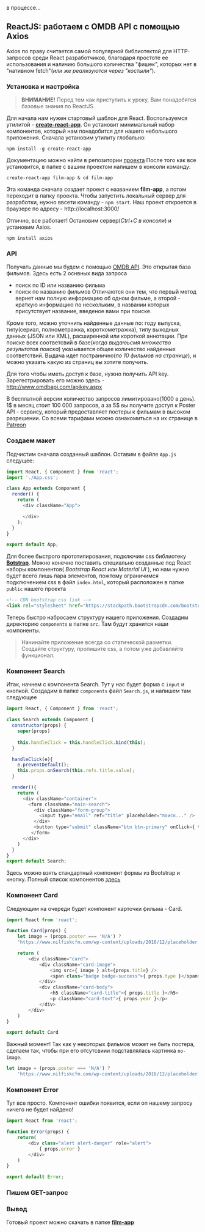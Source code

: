 
в процессе...

## ReactJS: работаем c OMDB API с помощью Axios

Axios по праву считается самой популярной библиотектой для HTTP-запросов среди React разработчиков, благодаря простоте ее использования и наличию большого количества "фишек", которых нет в "нативном fetch"(*или же реализуются через "костыли"*).

### Установка и настройка

> **ВНИМАНИЕ!** Перед тем как приступить к уроку, Вам понадобятся базовые знания по ReactJS.  

Для начала нам нужен стартовый шаблон для React. Воспользуемся утилитой - [**create-react-app**](https://github.com/facebook/create-react-app ). Он установит минимальный набор компонентов, который нам понадобится для нашего небольшого приложения. Сначала установим утилиту глобально:
```
npm install -g create-react-app
```
Документацию можно найти в репозитории [проекта](https://github.com/facebook/create-react-app) После того как все установится, в папке с вашим проектом напишем в консоли команду:
```
create-react-app film-app & cd film-app
```
Эта команда сначала создает проект с названием __film-app__, а потом переходит в папку проекта. Чтобы запустить локальный сервер для разработки, нужно ввсети команду - ```npm start```. Наш проект откроется в браузере по адресу - http://localhost:3000/

Отлично, все работает! Остановим сервер(*Ctrl+C в консоли*) и установим Axios.
```
npm install axios
```

### API
Получать данные мы будем с помощью [OMDB API](http://www.omdbapi.com/). Это открытая база фильмов. Здесь есть 2 оснвных вида запроса
- поиск по ID или названию фильма
- поиск по названию фильмов
Отличаются они тем, что первый метод вернет нам полную информацию об одном фильме, а второй - краткую информацию по нескольким, в названии которых присутствует название, введеное вами при поиске. 

Кроме того, можно уточнить найденные данные по: году выпуска, типу(сериал, полнометражка, короткометражка), типу выходных данных (JSON или XML), расширенной или короткой аннотации. При поиске всех соответсвий в базе(_когда выдаюьсмя множество результатов поиска_) указывается общее количество найденных соответствий. Выдача идет постранично(_по 10 фильмов на странице_), и можно указать какую из страниц вы хотите получить.

Для того чтобы иметь доступ к базе, нужно получить API key. Зарегестрировать его можно здесь - http://www.omdbapi.com/apikey.aspx 

В бесплатной версии количество запросов лимитировано(1000 в день). 1$ в месяц стоит 100 000 запросов, а за 5$ вы получите доступ к Poster API - сервису, который предоставляет постеры к фильмам в высоком разрешении. Со всеми тарифами можно ознакомиться на их странице в [Patreon](https://www.patreon.com/bePatron?u=5038490)

### Создаем макет
Подчистим сначала созданный шаблон. Оставим в файле `App.js` следущее:

```js
import React, { Component } from 'react';
import './App.css';

class App extends Component {
  render() {
    return (
      <div className="App">

      </div>
    );
  }
}

export default App;

```
Для более быстрого прототипирования, подключим css библиотеку [**Botstrap**](https://getbootstrap.com/docs/4.1/getting-started/introduction/). Можно конечно поставить специально созданные под React наборы компонентов( *Bootstrap React или Material UI* ), но нам нужно будет всего лишь пара элементов, пожтому ограничимся подключением css в файл `index.html`, который расположен в папке `public` нашего проекта 
```html
<!-- CDN bootstrap css link -->
<link rel="stylesheet" href="https://stackpath.bootstrapcdn.com/bootstrap/4.1.1/css/bootstrap.min.css">
```
Теперь быстро набросаем структуру нашего приложения. Создадим директорию `components` в папке `src`. Там будут хранится наши компоненты. 
> Начинайте приложение всегда со статической разметки. Создайте структуру, пропишите css, а потом уже добавляйте функционал.


### Компонент Search
Итак, начнем с компонента Search. Тут у нас будет форма с `input` и кнопкой. Создадим в папке `components` файл `Search.js`, и напишем там следующее
```js
import React, { Component } from 'react';

class Search extends Component {
  constructor(props) {
    super(props)
        
    this.handleClick = this.handleClick.bind(this);
  }

  handleClick(e){
    e.preventDefault();
    this.props.onSearch(this.refs.title.value);
  }

  render(){
    return ( 
      <div className="container">
        <form className="main-search">
          <div className="form-group">
            <input type="email" ref="title" placeholder="поиск..." />
          </div>
          <button type="submit" className="btn btn-primary" onClick={ this.handleClick }>Search</button>
         </form>
      </div>
    )    
  } 
}
export default Search;
```
Здесь можно взять стандартный компонент формы из Bootstrap и кнопку. Полный список компонентов [здесь](https://getbootstrap.com/docs/4.0/components/buttons/)

### Компонент Card
Следующим на очереди будет компонент карточки фильма - Card.
```js
import React from 'react';

function Card(props) {
    let image = (props.poster === 'N/A') ? 
    'https://www.nilfiskcfm.com/wp-content/uploads/2016/12/placeholder.png' : props.poster;

    return (
        <div className="card">
            <div className="card-image">
                <img src={ image } alt={props.title} />
                <span class="badge badge-success">{ props.type }</span>
            </div>
            <div className="card-body">
                <h5 className="card-title">{ props.title }</h5>
                <p className="card-text">{ props.year }</p>
            </div>
        </div>
    )
}

export default Card
```
Важный момент! Так как у некоторых фильмов может не быть постера, сделаем так, чтобы при его отсутсвиии подставлялась картинка `no-image`.
```js
let image = (props.poster === 'N/A') ? 
    'https://www.nilfiskcfm.com/wp-content/uploads/2016/12/placeholder.png' : props.poster;
```

### Компонент Error
Тут все просто. Компонент ошибки появится, если оп нашему запросу ничего не будет найдено!
```js
import React from 'react';

function Error(props) {
    return(
        <div class="alert alert-danger" role="alert">
            { props.error }
        </div>
    )
}

export default Error;
```

### Пишем GET-запрос



### Вывод

Готовый проект можно скачать в папке [**film-app**](/lessons/film-app)
